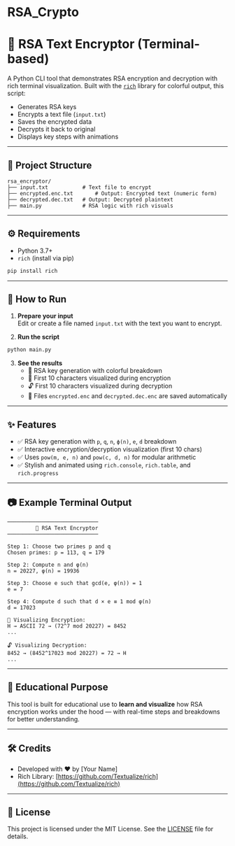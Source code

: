 # RSA_Crypto
# 🔐 RSA Text Encryptor (Terminal-based)

A Python CLI tool that demonstrates RSA encryption and decryption with rich terminal visualization. Built with the [`rich`](https://github.com/Textualize/rich) library for colorful output, this script:
- Generates RSA keys
- Encrypts a text file (`input.txt`)
- Saves the encrypted data
- Decrypts it back to original
- Displays key steps with animations

---

## 📁 Project Structure

```
rsa_encryptor/
├── input.txt           # Text file to encrypt
├── encrypted.enc.txt       # Output: Encrypted text (numeric form)
├── decrypted.dec.txt   # Output: Decrypted plaintext
├── main.py             # RSA logic with rich visuals
```

---

## ⚙️ Requirements

- Python 3.7+
- `rich` (install via pip)

```bash
pip install rich
```

---

## 🚀 How to Run

1. **Prepare your input**  
   Edit or create a file named `input.txt` with the text you want to encrypt.

2. **Run the script**

```bash
python main.py
```

3. **See the results**
   - 📜 RSA key generation with colorful breakdown
   - 🔐 First 10 characters visualized during encryption
   - 🔓 First 10 characters visualized during decryption
   - 💾 Files `encrypted.enc` and `decrypted.dec.enc` are saved automatically

---

## ✨ Features

- ✅ RSA key generation with `p`, `q`, `n`, `ϕ(n)`, `e`, `d` breakdown
- ✅ Interactive encryption/decryption visualization (first 10 chars)
- ✅ Uses `pow(m, e, n)` and `pow(c, d, n)` for modular arithmetic
- ✅ Stylish and animated using `rich.console`, `rich.table`, and `rich.progress`

---

## 📷 Example Terminal Output

```
─────────────────────────────
         📂 RSA Text Encryptor
─────────────────────────────

Step 1: Choose two primes p and q
Chosen primes: p = 113, q = 179

Step 2: Compute n and φ(n)
n = 20227, φ(n) = 19936

Step 3: Choose e such that gcd(e, φ(n)) = 1
e = 7

Step 4: Compute d such that d × e ≡ 1 mod φ(n)
d = 17023

🔐 Visualizing Encryption:
H → ASCII 72 → (72^7 mod 20227) = 8452
...

🔓 Visualizing Decryption:
8452 → (8452^17023 mod 20227) = 72 → H
...
```

---

## 🧠 Educational Purpose

This tool is built for educational use to **learn and visualize** how RSA encryption works under the hood — with real-time steps and breakdowns for better understanding.

---

## 🛠️ Credits

- Developed with ❤️ by [Your Name]
- Rich Library: [https://github.com/Textualize/rich](https://github.com/Textualize/rich)

---

## 📄 License

This project is licensed under the MIT License. See the [LICENSE](LICENSE) file for details.